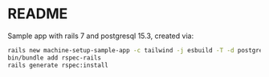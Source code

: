 # README

Sample app with rails 7 and postgresql 15.3, created via:

```bash
rails new machine-setup-sample-app -c tailwind -j esbuild -T -d postgresql --skip-jbuilder
bin/bundle add rspec-rails
rails generate rspec:install
```
